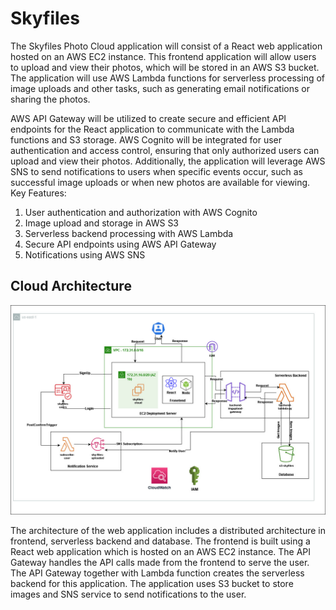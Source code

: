 # Skyfiles

The Skyfiles Photo Cloud application will consist of a React web application hosted on an AWS EC2 instance. This frontend application will allow users to upload and view their photos, which will be stored in an AWS S3 bucket. The application will use AWS Lambda functions for serverless processing of image uploads and other tasks, such as generating email notifications or sharing the photos.

AWS API Gateway will be utilized to create secure and efficient API endpoints for the React application to communicate with the Lambda functions and S3 storage. AWS Cognito will be integrated for user authentication and access control, ensuring that only authorized users can upload and view their photos.
Additionally, the application will leverage AWS SNS to send notifications to users when specific events occur, such as successful image uploads or when new photos are available for viewing.
Key Features:
1. User authentication and authorization with AWS Cognito
2. Image upload and storage in AWS S3
3. Serverless backend processing with AWS Lambda
4. Secure API endpoints using AWS API Gateway
5. Notifications using AWS SNS

## Cloud Architecture

![Architrcture](ProjectArc.jpg)

The architecture of the web application includes a distributed architecture in frontend, serverless backend and database. The frontend is built using a React web application which is hosted on an AWS EC2 instance. The API Gateway handles the API calls made from the frontend to serve the user. The API Gateway together with Lambda function creates the serverless backend for this application. The application uses S3 bucket to store images and SNS service to send notifications to the user.

